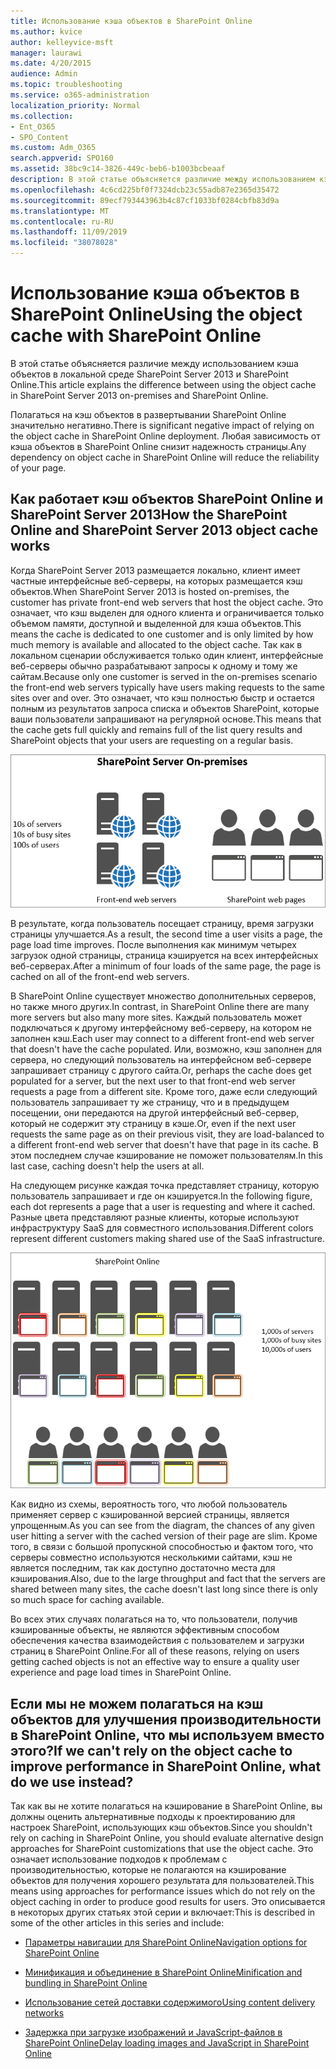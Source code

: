```yaml
---
title: Использование кэша объектов в SharePoint Online
ms.author: kvice
author: kelleyvice-msft
manager: laurawi
ms.date: 4/20/2015
audience: Admin
ms.topic: troubleshooting
ms.service: o365-administration
localization_priority: Normal
ms.collection:
- Ent_O365
- SPO_Content
ms.custom: Adm_O365
search.appverid: SPO160
ms.assetid: 38bc9c14-3826-449c-beb6-b1003bcbeaaf
description: В этой статье объясняется различие между использованием кэша объектов в локальной среде SharePoint Server 2013 и SharePoint Online.
ms.openlocfilehash: 4c6cd225bf0f7324dcb23c55adb87e2365d35472
ms.sourcegitcommit: 89ecf793443963b4c87cf1033bf0284cbfb83d9a
ms.translationtype: MT
ms.contentlocale: ru-RU
ms.lasthandoff: 11/09/2019
ms.locfileid: "38078028"
---
```

# <a name="using-the-object-cache-with-sharepoint-online"></a><span data-ttu-id="68f24-103">Использование кэша объектов в SharePoint Online</span><span class="sxs-lookup"><span data-stu-id="68f24-103">Using the object cache with SharePoint Online</span></span>

<span data-ttu-id="68f24-104">В этой статье объясняется различие между использованием кэша объектов в локальной среде SharePoint Server 2013 и SharePoint Online.</span><span class="sxs-lookup"><span data-stu-id="68f24-104">This article explains the difference between using the object cache in SharePoint Server 2013 on-premises and SharePoint Online.</span></span>
  
<span data-ttu-id="68f24-105">Полагаться на кэш объектов в развертывании SharePoint Online значительно негативно.</span><span class="sxs-lookup"><span data-stu-id="68f24-105">There is significant negative impact of relying on the object cache in SharePoint Online deployment.</span></span> <span data-ttu-id="68f24-106">Любая зависимость от кэша объектов в SharePoint Online снизит надежность страницы.</span><span class="sxs-lookup"><span data-stu-id="68f24-106">Any dependency on object cache in SharePoint Online will reduce the reliability of your page.</span></span> 
  
## <a name="how-the-sharepoint-online-and-sharepoint-server-2013-object-cache-works"></a><span data-ttu-id="68f24-107">Как работает кэш объектов SharePoint Online и SharePoint Server 2013</span><span class="sxs-lookup"><span data-stu-id="68f24-107">How the SharePoint Online and SharePoint Server 2013 object cache works</span></span>

<span data-ttu-id="68f24-108">Когда SharePoint Server 2013 размещается локально, клиент имеет частные интерфейсные веб-серверы, на которых размещается кэш объектов.</span><span class="sxs-lookup"><span data-stu-id="68f24-108">When SharePoint Server 2013 is hosted on-premises, the customer has private front-end web servers that host the object cache.</span></span> <span data-ttu-id="68f24-109">Это означает, что кэш выделен для одного клиента и ограничивается только объемом памяти, доступной и выделенной для кэша объектов.</span><span class="sxs-lookup"><span data-stu-id="68f24-109">This means the cache is dedicated to one customer and is only limited by how much memory is available and allocated to the object cache.</span></span> <span data-ttu-id="68f24-110">Так как в локальном сценарии обслуживается только один клиент, интерфейсные веб-серверы обычно разрабатывают запросы к одному и тому же сайтам.</span><span class="sxs-lookup"><span data-stu-id="68f24-110">Because only one customer is served in the on-premises scenario the front-end web servers typically have users making requests to the same sites over and over.</span></span> <span data-ttu-id="68f24-111">Это означает, что кэш полностью быстр и остается полным из результатов запроса списка и объектов SharePoint, которые ваши пользователи запрашивают на регулярной основе.</span><span class="sxs-lookup"><span data-stu-id="68f24-111">This means that the cache gets full quickly and remains full of the list query results and SharePoint objects that your users are requesting on a regular basis.</span></span>
  
![Показывает трафик и нагрузку на локальные веб-серверы переднего плана](media/a0d38b36-4909-4abb-8d4e-4930814bb3de.png)
  
<span data-ttu-id="68f24-113">В результате, когда пользователь посещает страницу, время загрузки страницы улучшается.</span><span class="sxs-lookup"><span data-stu-id="68f24-113">As a result, the second time a user visits a page, the page load time improves.</span></span> <span data-ttu-id="68f24-114">После выполнения как минимум четырех загрузок одной страницы, страница кэшируется на всех интерфейсных веб-серверах.</span><span class="sxs-lookup"><span data-stu-id="68f24-114">After a minimum of four loads of the same page, the page is cached on all of the front-end web servers.</span></span>
  
<span data-ttu-id="68f24-115">В SharePoint Online существует множество дополнительных серверов, но также много других.</span><span class="sxs-lookup"><span data-stu-id="68f24-115">In contrast, in SharePoint Online there are many more servers but also many more sites.</span></span> <span data-ttu-id="68f24-116">Каждый пользователь может подключаться к другому интерфейсному веб-серверу, на котором не заполнен кэш.</span><span class="sxs-lookup"><span data-stu-id="68f24-116">Each user may connect to a different front-end web server that doesn't have the cache populated.</span></span> <span data-ttu-id="68f24-117">Или, возможно, кэш заполнен для сервера, но следующий пользователь на интерфейсном веб-сервере запрашивает страницу с другого сайта.</span><span class="sxs-lookup"><span data-stu-id="68f24-117">Or, perhaps the cache does get populated for a server, but the next user to that front-end web server requests a page from a different site.</span></span> <span data-ttu-id="68f24-118">Кроме того, даже если следующий пользователь запрашивает ту же страницу, что и в предыдущем посещении, они передаются на другой интерфейсный веб-сервер, который не содержит эту страницу в кэше.</span><span class="sxs-lookup"><span data-stu-id="68f24-118">Or, even if the next user requests the same page as on their previous visit, they are load-balanced to a different front-end web server that doesn't have that page in its cache.</span></span> <span data-ttu-id="68f24-119">В этом последнем случае кэширование не поможет пользователям.</span><span class="sxs-lookup"><span data-stu-id="68f24-119">In this last case, caching doesn't help the users at all.</span></span>
  
<span data-ttu-id="68f24-120">На следующем рисунке каждая точка представляет страницу, которую пользователь запрашивает и где он кэшируется.</span><span class="sxs-lookup"><span data-stu-id="68f24-120">In the following figure, each dot represents a page that a user is requesting and where it cached.</span></span> <span data-ttu-id="68f24-121">Разные цвета представляют разные клиенты, которые используют инфраструктуру SaaS для совместного использования.</span><span class="sxs-lookup"><span data-stu-id="68f24-121">Different colors represent different customers making shared use of the SaaS infrastructure.</span></span>
  
![Показывает результаты кэширования объектов в SharePoint Online](media/25d04011-ef83-4cb7-9e04-a6ed490f63c3.png)
  
<span data-ttu-id="68f24-123">Как видно из схемы, вероятность того, что любой пользователь применяет сервер с кэшированной версией страницы, является упрощенным.</span><span class="sxs-lookup"><span data-stu-id="68f24-123">As you can see from the diagram, the chances of any given user hitting a server with the cached version of their page are slim.</span></span> <span data-ttu-id="68f24-124">Кроме того, в связи с большой пропускной способностью и фактом того, что серверы совместно используются несколькими сайтами, кэш не является последним, так как доступно достаточно места для кэширования.</span><span class="sxs-lookup"><span data-stu-id="68f24-124">Also, due to the large throughput and fact that the servers are shared between many sites, the cache doesn't last long since there is only so much space for caching available.</span></span>
  
<span data-ttu-id="68f24-125">Во всех этих случаях полагаться на то, что пользователи, получив кэшированные объекты, не являются эффективным способом обеспечения качества взаимодействия с пользователем и загрузки страниц в SharePoint Online.</span><span class="sxs-lookup"><span data-stu-id="68f24-125">For all of these reasons, relying on users getting cached objects is not an effective way to ensure a quality user experience and page load times in SharePoint Online.</span></span>
  
## <a name="if-we-cant-rely-on-the-object-cache-to-improve-performance-in-sharepoint-online-what-do-we-use-instead"></a><span data-ttu-id="68f24-126">Если мы не можем полагаться на кэш объектов для улучшения производительности в SharePoint Online, что мы используем вместо этого?</span><span class="sxs-lookup"><span data-stu-id="68f24-126">If we can't rely on the object cache to improve performance in SharePoint Online, what do we use instead?</span></span>

<span data-ttu-id="68f24-127">Так как вы не хотите полагаться на кэширование в SharePoint Online, вы должны оценить альтернативные подходы к проектированию для настроек SharePoint, использующих кэш объектов.</span><span class="sxs-lookup"><span data-stu-id="68f24-127">Since you shouldn't rely on caching in SharePoint Online, you should evaluate alternative design approaches for SharePoint customizations that use the object cache.</span></span> <span data-ttu-id="68f24-128">Это означает использование подходов к проблемам с производительностью, которые не полагаются на кэширование объектов для получения хорошего результата для пользователей.</span><span class="sxs-lookup"><span data-stu-id="68f24-128">This means using approaches for performance issues which do not rely on the object caching in order to produce good results for users.</span></span> <span data-ttu-id="68f24-129">Это описывается в некоторых других статьях этой серии и включает:</span><span class="sxs-lookup"><span data-stu-id="68f24-129">This is described in some of the other articles in this series and include:</span></span>
  
- [<span data-ttu-id="68f24-130">Параметры навигации для SharePoint Online</span><span class="sxs-lookup"><span data-stu-id="68f24-130">Navigation options for SharePoint Online</span></span>](navigation-options-for-sharepoint-online.md)
    
- [<span data-ttu-id="68f24-131">Минификация и объединение в SharePoint Online</span><span class="sxs-lookup"><span data-stu-id="68f24-131">Minification and bundling in SharePoint Online</span></span>](minification-and-bundling-in-sharepoint-online.md)
    
- [<span data-ttu-id="68f24-132">Использование сетей доставки содержимого</span><span class="sxs-lookup"><span data-stu-id="68f24-132">Using content delivery networks</span></span>](using-content-delivery-networks-with-sharepoint-online.md)
    
- [<span data-ttu-id="68f24-133">Задержка при загрузке изображений и JavaScript-файлов в SharePoint Online</span><span class="sxs-lookup"><span data-stu-id="68f24-133">Delay loading images and JavaScript in SharePoint Online</span></span>](delay-loading-images-and-javascript-in-sharepoint-online.md)
    

